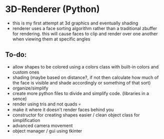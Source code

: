 # 3D-Renderer (Python)
- this is my first attempt at 3d graphics and eventually shading
- renderer uses a face sorting algorithm rather than a traditional zbuffer for rendering. this will cause faces to clip and render over one another when viewing them at specific angles
## To-do:
- allow shapes to be colored using a colors class with built-in colors and custom ones
- shading (maybe based on distance?, if not then calculate how much of the face is visible and shade accordingly or something of that sort)
- organize/simplify
- create more python files to divide and simplify code. (libraries in a sence)
- render using tris and not quads 💀
- make it where it doesn't render faces behind you
- constructor for creating shapes easier / clean object class for simplification
- advanced camera movement
- object manager / gui using tkinter
